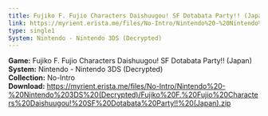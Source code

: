 ```yaml
---
title: Fujiko F. Fujio Characters Daishuugou! SF Dotabata Party!! (Japan)
link: https://myrient.erista.me/files/No-Intro/Nintendo%20-%20Nintendo%203DS%20(Decrypted)/Fujiko%20F.%20Fujio%20Characters%20Daishuugou!%20SF%20Dotabata%20Party!!%20(Japan).zip
type: single1
System: Nintendo - Nintendo 3DS (Decrypted)
---
```

<b>Game:</b> Fujiko F. Fujio Characters Daishuugou! SF Dotabata Party!! (Japan)<br>
<b>System:</b> Nintendo - Nintendo 3DS (Decrypted)<br>
<b>Collection:</b> No-Intro<br>
<b>Download:</b> https://myrient.erista.me/files/No-Intro/Nintendo%20-%20Nintendo%203DS%20(Decrypted)/Fujiko%20F.%20Fujio%20Characters%20Daishuugou!%20SF%20Dotabata%20Party!!%20(Japan).zip